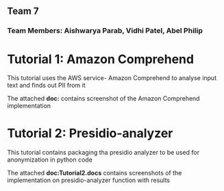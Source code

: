 
## Team 7
### Team Members: Aishwarya Parab, Vidhi Patel, Abel Philip

# Tutorial 1: Amazon Comprehend 

This tutorial uses the AWS service- Amazon Comprehend to analyse input text and finds out PII from it

The attached **doc:** contains screenshot of the Amazon Comprehend implementation

# Tutorial 2: Presidio-analyzer

This tutorial contains packaging tha presidio analyzer to be used for anonymization in python code

The attached **doc:Tutorial2.docs** contains screenshots of the implementation on presidio-analyzer function with results
